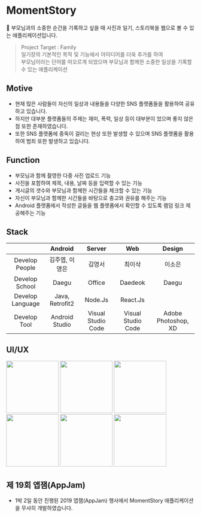# MomentStory
📖 부모님과의 소중한 순간을 기록하고 싶을 때 사진과 일기, 스토리북을 웹으로 볼 수 있는 애플리케이션입니다. 

> Project Target : Family<br/>
> 일기장의 기본적인 목적 및 기능에서 아이디어를 더욱 추가를 하여<br/>
> 부모님이라는 단어를 떠오르게 되었으며 부모님과 함께한 소중한 일상을 기록할 수 있는 애플리케이션

## Motive
- 현재 많은 사람들이 자신의 일상과 내용들을 다양한 SNS 플랫폼들을 활용하여 공유하고 있습니다.
- 하지만 대부분 플랫폼들의 주제는 재미, 폭력, 일상 등이 대부분이 었으며 좋지 않은 점 또한 존재하였습니다.  
- 또한 SNS 플랫폼에 중독이 걸리는 현상 또한 발생할 수 있으며 SNS 플랫폼을 활용하여 범죄 또한 발생하고 있습니다.

## Function
- 부모님과 함께 촬영한 다중 사진 업로드 기능
- 사진을 포함하여 제목, 내용, 날짜 등을 입력할 수 있는 기능
- 게시글의 갯수와 부모님과 함께한 시간들을 체크할 수 있는 기능
- 자신이 부모님과 함께한 시간들을 바탕으로 충고와 권유를 해주는 기능
- Android 플랫폼에서 작성한 글들을 웹 플랫폼에서 확인할 수 있도록 램덤 링크 제공해주는 기능

## Stack
|                      | Android     | Server        | Web | Design  |
|:--------------------:|:---------------:|:------------------:|:-----:|:----:|
| Develop People | 김주엽, 이영은 | 김영서       | 최이삭 | 이소은|
| Develop School | Daegu | Office       | Daedeok | Daegu|
| Develop Language | Java, Retrofit2| Node.Js| React.Js| |
| Develop Tool     | Android Studio  | Visual Studio Code | Visual Studio Code| Adobe Photoshop, XD|

## UI/UX
<div>
<img width="140" src="https://user-images.githubusercontent.com/49600974/71320935-2e908780-24f6-11ea-846d-e82936a57d26.png"></img>
<img width="140" src="https://user-images.githubusercontent.com/49600974/71320937-394b1c80-24f6-11ea-8ae2-c52bd6f6e955.png"></img>
<img width="140" src="https://user-images.githubusercontent.com/49600974/71320961-6dbed880-24f6-11ea-9933-4bce83daa98d.png"></img>
<img width="140" src="https://user-images.githubusercontent.com/49600974/71320942-4831cf00-24f6-11ea-9066-7b4066d82986.png"></img>
<img width="140" src="https://user-images.githubusercontent.com/49600974/71320987-b1b1dd80-24f6-11ea-9677-db939198c56c.png"></img>
<img width="140" src="https://user-images.githubusercontent.com/49600974/71320948-52ec6400-24f6-11ea-8c70-49abae9e05d1.png"></img>
</div>


## 제 19회 앱잼(AppJam)
- 1박 2일 동안 진행된 2019 앱잼(AppJam) 행사에서 MomentStory 애플리케이션을 무사히 개발하였습니다.

